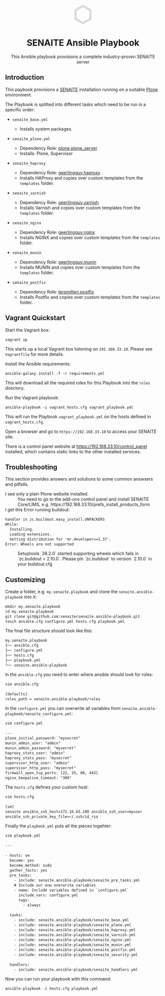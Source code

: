 <div align="center">

  <a href="https://github.com/senaite/senaite.ansible-playbook">
    <img src="static/logo.png" alt="SENAITE" height="64" />
  </a>
  <h1>SENAITE Ansible Playbook</h1>

  <p>This Ansible playbook provisions a complete industry-proven SENAITE server</p>
</div>


## Introduction

This paybook provisions a [SENAITE][1] installation running on a suitable
[Plone][2] environment.

The Playbook is splitted into different tasks which need to be run in a specific order:

- `senaite_base.yml`
  - Installs system packages.

- `senaite_plone.yml`
  - Dependency Role: [plone.plone_server](https://github.com/plone/ansible.plone_server)
  - Installs: Plone, Supervisor

- `senaite_haproxy`
  - Dependency Role: [geerlingguy.haproxy](https://galaxy.ansible.com/geerlingguy/haproxy)
  - Installs HAProxy and copies over custom templates from the `templates` folder.

- `senaite_varnish`
  - Dependency Role: [geerlingguy.varnish](https://galaxy.ansible.com/geerlingguy/varnish)
  - Installs Varnish and copies over custom templates from the `templates` folder.

- `senaite_nginx`
  - Dependency Role: [geerlingguy.nginx](https://galaxy.ansible.com/geerlingguy/nginx)
  - Installs NGINX and copies over custom templates from the `templates` folder.

- `senaite_munin`
  - Dependency Role: [geerlingguy.munin](https://galaxy.ansible.com/geerlingguy/munin)
  - Installs MUNIN and copies over custom templates from the `templates` folder.

- `senaite_postfix`
  - Dependency Role: [tersmitten.postfix](https://galaxy.ansible.com/tersmitten/postfix)
  - Installs Postfix and copies over custom templates from the `templates` folder.


## Vagrant Quickstart

Start the Vagrant box:

    vagrant up

This starts up a local Vagrant box listening on `192.168.33.10`.
Please see `Vagrantfile` for more details.


Install the Ansible requirements:

    ansible-galaxy install -f -r requirements.yml

This will download all the required roles for this Playbook into the `roles`
directory.


Run the Vagrant playbook:

    ansible-playbook -i vagrant_hosts.cfg vagrant_playbook.yml

This will run the Playbook `vagrant_playbook.yml` on the hosts defined in
`vagrant_hosts.cfg`.


Open a browser and go to `https://192.168.33.10` to access your SENAITE site.

There is a control panel website at https://192.168.33.10/control_panel
installed, which contains static links to the other installed services.

## Troubleshooting

This section provides answers and solutions to some common answsers and pitfalls.

<dl>
  <dt>
    I see only a plain Plone website installed.
  </dt>
  <dd>
    You need to go to the add-ons control panel and install SENAITE Core/LIMS, e.g.
    https://192.168.33.10/prefs_install_products_form
  </dd>

  <dt>
    I get this Error running buildout:

    handler in zc.buildout.easy_install.UNPACKERS
    While:
      Installing.
      Loading extensions.
      Getting distribution for 'mr.developer==1.37'.
    Error: Wheels are not supported

  </dt>
  <dd>
    Setuptools `38.2.0` started supporting wheels which fails in `zc.buildout < 2.10.0`.
    Please pin `zc.buildout` to version `2.10.0` in your buildout.cfg
  </dd>
</dl>

## Customizing

Create a folder, e.g. `my.senaite.playbook` and clone the
`senaite.ansible-playbook` into it:

    mkdir my.senaite.playbook
    cd my.senaite.playbook
    git clone git@github.com:senaite/senaite.ansible-playbook.git
    touch ansible.cfg configure.yml hosts.cfg playbook.yml


The final file structure should look like this:

    my.senaite.playbook
    ├── ansible.cfg
    ├── configure.yml
    ├── hosts.cfg
    ├── playbook.yml
    └── senaite.ansible-playbook


In the `ansible.cfg` you need to enter where ansible should look for roles:

    vim ansible.cfg

    [defaults]
    roles_path = senaite.ansible-playbook/roles


In the `configure.yml` you can overwrite all variables from
`senaite.ansible-playbook/senaite_configure.yml`:

    vim configure.yml

    ---
    plone_initial_password: "mysecret"
    munin_admin_user: "admin"
    munin_admin_password: "mysecret"
    haproxy_stats_user: "admin"
    haproxy_stats_pass: "mysecret"
    supervisor_http_user: "admin"
    supervisor_http_pass: "mysecret"
    firewall_open_tcp_ports: [22, 25, 80, 443]
    nginx_keepalive_timeout: "300"


The `hosts.cfg` defines your custom host:

    vim hosts.cfg

    [vm]
    senaite ansible_ssh_host=172.16.65.100 ansible_ssh_user=myuser ansible_ssh_private_key_file=~/.ssh/id_rsa


Finally the `playbook.yml` puts all the pieces togehter:

    vim playbook.yml

    ---

    - hosts: vm
      become: yes
      become_method: sudo
      gather_facts: yes
      pre_tasks:
        - include: senaite.ansible-playbook/senaite_pre_tasks.yml
        # Include our onw overwrite variables
        - name: Include variables defined in `configure.yml`
          include_vars: configure.yml
          tags:
            - always

      tasks:
        - include: senaite.ansible-playbook/senaite_base.yml
        - include: senaite.ansible-playbook/senaite_plone.yml
        - include: senaite.ansible-playbook/senaite_haproxy.yml
        - include: senaite.ansible-playbook/senaite_varnish.yml
        - include: senaite.ansible-playbook/senaite_nginx.yml
        - include: senaite.ansible-playbook/senaite_munin.yml
        - include: senaite.ansible-playbook/senaite_postfix.yml
        - include: senaite.ansible-playbook/senaite_security.yml

      handlers:
        - include: senaite.ansible-playbook/senaite_handlers.yml

Now you can run your playbook with this command:

    ansible-playbook -i hosts.cfg playbook.yml


[1]: https://github.com/senaite/bika.lims "SENAITE"
[2]: https://plone.org "Plone"
[3]: https://galaxy.ansible.com "Ansible Galaxy"
[4]: https://github.com/plone/ansible.plone_server "Plone Server Role"
[5]: https://www.vagrantup.com/downloads.html "Download Vagrant"
